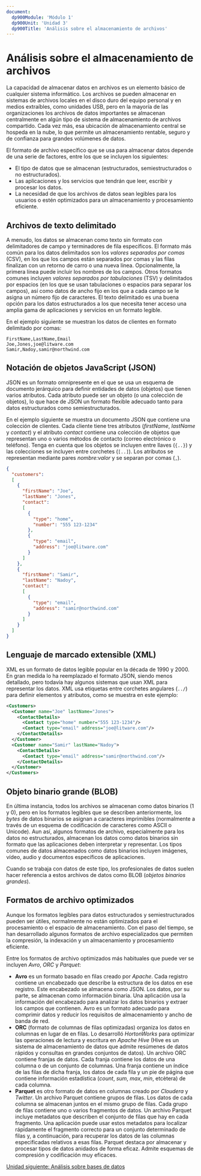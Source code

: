 ```yaml
---
document:
  dp900Module: 'Módulo 1'
  dp900Unit: 'Unidad 3'
  dp900Title: 'Análisis sobre el almacenamiento de archivos'
---
```


# Análisis sobre el almacenamiento de archivos

La capacidad de almacenar datos en archivos es un elemento básico de cualquier sistema informático. Los archivos se pueden almacenar en sistemas de archivos locales en el disco duro del equipo personal y en medios extraíbles, como unidades USB, pero en la mayoría de las organizaciones los archivos de datos importantes se almacenan centralmente en algún tipo de sistema de almacenamiento de archivos compartido. Cada vez más, esa ubicación de almacenamiento central se hospeda en la nube, lo que permite un almacenamiento rentable, seguro y de confianza para grandes volúmenes de datos.

El formato de archivo específico que se usa para almacenar datos depende de una serie de factores, entre los que se incluyen los siguientes:

* El tipo de datos que se almacenan (estructurados, semiestructurados o no estructurados).
* Las aplicaciones y los servicios que tendrán que leer, escribir y procesar los datos.
* La necesidad de que los archivos de datos sean legibles para los usuarios o estén optimizados para un almacenamiento y procesamiento eficiente.

## Archivos de texto delimitado

A menudo, los datos se almacenan como texto sin formato con delimitadores de campo y terminadores de fila específicos. El formato más común para los datos delimitados son los _valores separados por comas_ (CSV), en los que los campos están separados por comas y las filas finalizan con un retorno de carro o una nueva línea. Opcionalmente, la primera línea puede incluir los nombres de los campos. Otros formatos comunes incluyen _valores separados por tabulaciones_ (TSV) y delimitados por espacios (en los que se usan tabulaciones o espacios para separar los campos), así como datos de ancho fijo en los que a cada campo se le asigna un número fijo de caracteres. El texto delimitado es una buena opción para los datos estructurados a los que necesita tener acceso una amplia gama de aplicaciones y servicios en un formato legible.

En el ejemplo siguiente se muestran los datos de clientes en formato delimitado por comas:

```csv
FirstName,LastName,Email
Joe,Jones,joe@litware.com
Samir,Nadoy,samir@northwind.com
```

## Notación de objetos JavaScript (JSON)

JSON es un formato omnipresente en el que se usa un esquema de documento jerárquico para definir entidades de datos (objetos) que tienen varios atributos. Cada atributo puede ser un objeto (o una colección de objetos), lo que hace de JSON un formato flexible adecuado tanto para datos estructurados como semiestructurados.

En el ejemplo siguiente se muestra un documento JSON que contiene una colección de clientes. Cada cliente tiene tres atributos (_firstName_, _lastName_ y _contact_) y el atributo _contact_ contiene una colección de objetos que representan uno o varios métodos de contacto (correo electrónico o teléfono). Tenga en cuenta que los objetos se incluyen entre llaves (`{..}`) y las colecciones se incluyen entre corchetes (`[..]`). Los atributos se representan mediante pares _nombre:valor_ y se separan por comas (`,`).

```json
{
  "customers":
  [
    {
      "firstName": "Joe",
      "lastName": "Jones",
      "contact":
      [
        {
          "type": "home",
          "number": "555 123-1234"
        },
        {
          "type": "email",
          "address": "joe@litware.com"
        }
      ]
    },
    {
      "firstName": "Samir",
      "lastName": "Nadoy",
      "contact":
      [
        {
          "type": "email",
          "address": "samir@northwind.com"
        }
      ]
    }
  ]
}
```

## Lenguaje de marcado extensible (XML)

XML es un formato de datos legible popular en la década de 1990 y 2000. En gran medida lo ha reemplazado el formato JSON, siendo menos detallado, pero todavía hay algunos sistemas que usan XML para representar los datos. XML usa etiquetas entre corchetes angulares (`../`) para definir elementos y atributos, como se muestra en este ejemplo:

```xml
<Customers>
  <Customer name="Joe" lastName="Jones">
    <ContactDetails>
      <Contact type="home" number="555 123-1234"/>
      <Contact type="email" address="joe@litware.com"/>
    </ContactDetails>
  </Customer>
  <Customer name="Samir" lastName="Nadoy">
    <ContactDetails>
      <Contact type="email" address="samir@northwind.com"/>
    </ContactDetails>
  </Customer>
</Customers>
```

## Objeto binario grande (BLOB)

En última instancia, todos los archivos se almacenan como datos binarios (1 y 0), pero en los formatos legibles que se describen anteriormente, los _bytes_ de datos binarios se asignan a caracteres imprimibles (normalmente a través de un esquema de codificación de caracteres como ASCII o Unicode). Aun así, algunos formatos de archivo, especialmente para los datos no estructurados, almacenan los datos como datos binarios sin formato que las aplicaciones deben interpretar y representar. Los tipos comunes de datos almacenados como datos binarios incluyen imágenes, vídeo, audio y documentos específicos de aplicaciones.

Cuando se trabaja con datos de este tipo, los profesionales de datos suelen hacer referencia a estos archivos de datos como BLOB (_objetos binarios grandes_).

## Formatos de archivo optimizados

Aunque los formatos legibles para datos estructurados y semiestructurados pueden ser útiles, normalmente no están optimizados para el procesamiento o el espacio de almacenamiento. Con el paso del tiempo, se han desarrollado algunos formatos de archivo especializados que permiten la compresión, la indexación y un almacenamiento y procesamiento eficiente.

Entre los formatos de archivo optimizados más habituales que puede ver se incluyen _Avro_, _ORC_ y _Parquet_:

* __Avro__ es un formato basado en filas creado por _Apache_. Cada registro contiene un encabezado que describe la estructura de los datos en ese registro. Este encabezado se almacena como JSON. Los datos, por su parte, se almacenan como información binaria. Una aplicación usa la información del encabezado para analizar los datos binarios y extraer los campos que contienen. Avro es un formato adecuado para comprimir datos y reducir los requisitos de almacenamiento y ancho de banda de red.
* __ORC__ (formato de columnas de filas optimizadas) organiza los datos en columnas en lugar de en filas. Lo desarrolló _HortonWorks_ para optimizar las operaciones de lectura y escritura en _Apache Hive_ (Hive es un sistema de almacenamiento de datos que admite resúmenes de datos rápidos y consultas en grandes conjuntos de datos). Un archivo ORC contiene franjas de datos. Cada franja contiene los datos de una columna o de un conjunto de columnas. Una franja contiene un índice de las filas de dicha franja, los datos de cada fila y un pie de página que contiene información estadística (_count_, _sum_, _max_, _min_, etcètera) de cada columna.
* __Parquet__ es otro formato de datos en columnas creado por _Cloudera_ y _Twitter_. Un archivo Parquet contiene grupos de filas. Los datos de cada columna se almacenan juntos en el mismo grupo de filas. Cada grupo de filas contiene uno o varios fragmentos de datos. Un archivo Parquet incluye metadatos que describen el conjunto de filas que hay en cada fragmento. Una aplicación puede usar estos metadatos para localizar rápidamente el fragmento correcto para un conjunto determinado de filas y, a continuación, para recuperar los datos de las columnas especificadas relativos a esas filas. Parquet destaca por almacenar y procesar tipos de datos anidados de forma eficaz. Admite esquemas de compresión y codificación muy eficaces.

[Unidad siguiente: Análisis sobre bases de datos](04-databases.md)
